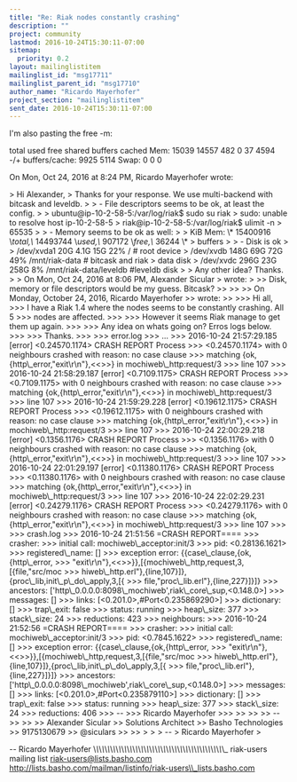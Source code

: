 ```yaml
---
title: "Re: Riak nodes constantly crashing"
description: ""
project: community
lastmod: 2016-10-24T15:30:11-07:00
sitemap:
  priority: 0.2
layout: mailinglistitem
mailinglist_id: "msg17711"
mailinglist_parent_id: "msg17710"
author_name: "Ricardo Mayerhofer"
project_section: "mailinglistitem"
sent_date: 2016-10-24T15:30:11-07:00
---
```



I'm also pasting the free -m:

 total used free shared buffers cached
Mem: 15039 14557 482 0 37 4594
-/+ buffers/cache: 9925 5114
Swap: 0 0 0

On Mon, Oct 24, 2016 at 8:24 PM, Ricardo Mayerhofer 
wrote:

&gt; Hi Alexander,
&gt; Thanks for your response. We use multi-backend with bitcask and leveldb.
&gt;
&gt; - File descriptors seems to be ok, at least the config.
&gt;
&gt; ubuntu@ip-10-2-58-5:/var/log/riak$ sudo su riak
&gt; sudo: unable to resolve host ip-10-2-58-5
&gt; riak@ip-10-2-58-5:/var/log/riak$ ulimit -n
&gt; 65535
&gt;
&gt; - Memory seems to be ok as well:
&gt;
&gt; KiB Mem: \\* 15400916 \\*total,\\* 14493744 \\*used,\\* 907172 \\*free,\\* 36244 \\*
&gt; buffers
&gt;
&gt; - Disk is ok
&gt;
&gt; /dev/xvda1 20G 4.1G 15G 22% / # root device
&gt; /dev/xvdb 148G 69G 72G 49% /mnt/riak-data # bitcask and riak
&gt; data disk
&gt; /dev/xvdc 296G 23G 258G 8% /mnt/riak-data/leveldb #leveldb disk
&gt;
&gt; Any other idea? Thanks.
&gt;
&gt; On Mon, Oct 24, 2016 at 8:06 PM, Alexander Sicular 
&gt; wrote:
&gt;
&gt;&gt; Disk, memory or file descriptors would be my guess. Bitcask?
&gt;&gt;
&gt;&gt;
&gt;&gt; On Monday, October 24, 2016, Ricardo Mayerhofer 
&gt;&gt; wrote:
&gt;&gt;
&gt;&gt;&gt; Hi all,
&gt;&gt;&gt; I have a Riak 1.4 where the nodes seems to be constantly crashing. All 5
&gt;&gt;&gt; nodes are affected.
&gt;&gt;&gt;
&gt;&gt;&gt; However it seems Riak manage to get them up again.
&gt;&gt;&gt;
&gt;&gt;&gt; Any idea on whats going on? Erros logs below.
&gt;&gt;&gt;
&gt;&gt;&gt; Thanks.
&gt;&gt;&gt;
&gt;&gt;&gt; error.log
&gt;&gt;&gt; ...
&gt;&gt;&gt; 2016-10-24 21:57:29.185 [error] &lt;0.24570.1174&gt; CRASH REPORT Process
&gt;&gt;&gt; &lt;0.24570.1174&gt; with 0 neighbours crashed with reason: no case clause
&gt;&gt;&gt; matching {ok,{http\\_error,"exit\\r\\n"},&lt;&lt;&gt;&gt;} in mochiweb\\_http:request/3
&gt;&gt;&gt; line 107
&gt;&gt;&gt; 2016-10-24 21:58:29.187 [error] &lt;0.7109.1175&gt; CRASH REPORT Process
&gt;&gt;&gt; &lt;0.7109.1175&gt; with 0 neighbours crashed with reason: no case clause
&gt;&gt;&gt; matching {ok,{http\\_error,"exit\\r\\n"},&lt;&lt;&gt;&gt;} in mochiweb\\_http:request/3
&gt;&gt;&gt; line 107
&gt;&gt;&gt; 2016-10-24 21:59:29.228 [error] &lt;0.19612.1175&gt; CRASH REPORT Process
&gt;&gt;&gt; &lt;0.19612.1175&gt; with 0 neighbours crashed with reason: no case clause
&gt;&gt;&gt; matching {ok,{http\\_error,"exit\\r\\n"},&lt;&lt;&gt;&gt;} in mochiweb\\_http:request/3
&gt;&gt;&gt; line 107
&gt;&gt;&gt; 2016-10-24 22:00:29.218 [error] &lt;0.1356.1176&gt; CRASH REPORT Process
&gt;&gt;&gt; &lt;0.1356.1176&gt; with 0 neighbours crashed with reason: no case clause
&gt;&gt;&gt; matching {ok,{http\\_error,"exit\\r\\n"},&lt;&lt;&gt;&gt;} in mochiweb\\_http:request/3
&gt;&gt;&gt; line 107
&gt;&gt;&gt; 2016-10-24 22:01:29.197 [error] &lt;0.11380.1176&gt; CRASH REPORT Process
&gt;&gt;&gt; &lt;0.11380.1176&gt; with 0 neighbours crashed with reason: no case clause
&gt;&gt;&gt; matching {ok,{http\\_error,"exit\\r\\n"},&lt;&lt;&gt;&gt;} in mochiweb\\_http:request/3
&gt;&gt;&gt; line 107
&gt;&gt;&gt; 2016-10-24 22:02:29.231 [error] &lt;0.24279.1176&gt; CRASH REPORT Process
&gt;&gt;&gt; &lt;0.24279.1176&gt; with 0 neighbours crashed with reason: no case clause
&gt;&gt;&gt; matching {ok,{http\\_error,"exit\\r\\n"},&lt;&lt;&gt;&gt;} in mochiweb\\_http:request/3
&gt;&gt;&gt; line 107
&gt;&gt;&gt;
&gt;&gt;&gt; crash.log
&gt;&gt;&gt; 2016-10-24 21:51:56 =CRASH REPORT====
&gt;&gt;&gt; crasher:
&gt;&gt;&gt; initial call: mochiweb\\_acceptor:init/3
&gt;&gt;&gt; pid: &lt;0.28136.1621&gt;
&gt;&gt;&gt; registered\\_name: []
&gt;&gt;&gt; exception error: {{case\\_clause,{ok,{http\\_error,
&gt;&gt;&gt; "exit\\r\\n"},&lt;&lt;&gt;&gt;}},[{mochiweb\\_http,request,3,[{file,"src/moc
&gt;&gt;&gt; hiweb\\_http.erl"},{line,107}]},{proc\\_lib,init\\_p\\_do\\_apply,3,[{
&gt;&gt;&gt; file,"proc\\_lib.erl"},{line,227}]}]}
&gt;&gt;&gt; ancestors: ['http\\_0.0.0.0:8098\\_mochiweb',riak\\_core\\_sup,&lt;0.148.0&gt;]
&gt;&gt;&gt; messages: []
&gt;&gt;&gt; links: [&lt;0.201.0&gt;,#Port&lt;0.235869290&gt;]
&gt;&gt;&gt; dictionary: []
&gt;&gt;&gt; trap\\_exit: false
&gt;&gt;&gt; status: running
&gt;&gt;&gt; heap\\_size: 377
&gt;&gt;&gt; stack\\_size: 24
&gt;&gt;&gt; reductions: 423
&gt;&gt;&gt; neighbours:
&gt;&gt;&gt; 2016-10-24 21:52:56 =CRASH REPORT====
&gt;&gt;&gt; crasher:
&gt;&gt;&gt; initial call: mochiweb\\_acceptor:init/3
&gt;&gt;&gt; pid: &lt;0.7845.1622&gt;
&gt;&gt;&gt; registered\\_name: []
&gt;&gt;&gt; exception error: {{case\\_clause,{ok,{http\\_error,
&gt;&gt;&gt; "exit\\r\\n"},&lt;&lt;&gt;&gt;}},[{mochiweb\\_http,request,3,[{file,"src/moc
&gt;&gt;&gt; hiweb\\_http.erl"},{line,107}]},{proc\\_lib,init\\_p\\_do\\_apply,3,[{
&gt;&gt;&gt; file,"proc\\_lib.erl"},{line,227}]}]}
&gt;&gt;&gt; ancestors: ['http\\_0.0.0.0:8098\\_mochiweb',riak\\_core\\_sup,&lt;0.148.0&gt;]
&gt;&gt;&gt; messages: []
&gt;&gt;&gt; links: [&lt;0.201.0&gt;,#Port&lt;0.235879110&gt;]
&gt;&gt;&gt; dictionary: []
&gt;&gt;&gt; trap\\_exit: false
&gt;&gt;&gt; status: running
&gt;&gt;&gt; heap\\_size: 377
&gt;&gt;&gt; stack\\_size: 24
&gt;&gt;&gt; reductions: 406
&gt;&gt;&gt; --
&gt;&gt;&gt; Ricardo Mayerhofer
&gt;&gt;&gt;
&gt;&gt;
&gt;&gt;
&gt;&gt; --
&gt;&gt;
&gt;&gt;
&gt;&gt; Alexander Sicular
&gt;&gt; Solutions Architect
&gt;&gt; Basho Technologies
&gt;&gt; 9175130679
&gt;&gt; @siculars
&gt;&gt;
&gt;&gt;
&gt;
&gt;
&gt; --
&gt; Ricardo Mayerhofer
&gt;



-- 
Ricardo Mayerhofer
\\_\\_\\_\\_\\_\\_\\_\\_\\_\\_\\_\\_\\_\\_\\_\\_\\_\\_\\_\\_\\_\\_\\_\\_\\_\\_\\_\\_\\_\\_\\_\\_\\_\\_\\_\\_\\_\\_\\_\\_\\_\\_\\_\\_\\_\\_\\_
riak-users mailing list
riak-users@lists.basho.com
http://lists.basho.com/mailman/listinfo/riak-users\\_lists.basho.com

